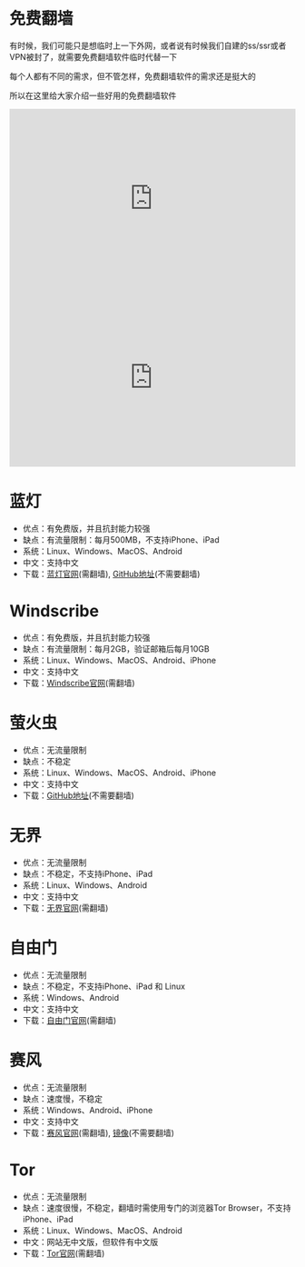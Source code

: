 # 免费翻墙

有时候，我们可能只是想临时上一下外网，或者说有时候我们自建的ss/ssr或者VPN被封了，就需要免费翻墙软件临时代替一下

每个人都有不同的需求，但不管怎样，免费翻墙软件的需求还是挺大的

所以在这里给大家介绍一些好用的免费翻墙软件

<iframe width="100%" height="315" src="https://www.youtube.com/embed/jJycMNEF4Ec" frameborder="0" gesture="media" allow="encrypted-media" allowfullscreen></iframe>

<iframe width="100%" height="315" src="https://www.youtube.com/embed/qrYC5nS7gZw" frameborder="0" gesture="media" allow="encrypted-media" allowfullscreen></iframe>

# 蓝灯
* 优点：有免费版，并且抗封能力较强
* 缺点：有流量限制：每月500MB，不支持iPhone、iPad
* 系统：Linux、Windows、MacOS、Android
* 中文：支持中文
* 下载：[蓝灯官网](https://getlantern.org '蓝灯官网')(需翻墙), [GitHub地址](https://github.com/getlantern/forum/issues/833 'GitHub地址')(不需要翻墙)

# Windscribe
* 优点：有免费版，并且抗封能力较强
* 缺点：有流量限制：每月2GB，验证邮箱后每月10GB
* 系统：Linux、Windows、MacOS、Android、iPhone
* 中文：支持中文
* 下载：[Windscribe官网](https://windscribe.com/?affid=6axgjrcs 'Windscribe官网')(需翻墙)

# 萤火虫
* 优点：无流量限制
* 缺点：不稳定
* 系统：Linux、Windows、MacOS、Android、iPhone
* 中文：支持中文
* 下载：[GitHub地址](https://github.com/yinghuocho/firefly-proxy 'GitHub地址')(不需要翻墙)

# 无界
* 优点：无流量限制
* 缺点：不稳定，不支持iPhone、iPad
* 系统：Linux、Windows、Android
* 中文：支持中文
* 下载：[无界官网](http://www.wujieliulan.com/download.htm '无界官网')(需翻墙)

# 自由门
* 优点：无流量限制
* 缺点：不稳定，不支持iPhone、iPad 和 Linux
* 系统：Windows、Android
* 中文：支持中文
* 下载：[自由门官网](http://dongtaiwang.com/loc/download.php '自由门官网')(需翻墙)

# 赛风
* 优点：无流量限制
* 缺点：速度慢，不稳定
* 系统：Windows、Android、iPhone
* 中文：支持中文
* 下载：[赛风官网](https://psiphon.ca/zh/download.html '赛风官网')(需翻墙), [镜像](https://s3.amazonaws.com/0ozb-6kaj-r0p8/zh/download.html '镜像')(不需要翻墙)

# Tor
* 优点：无流量限制
* 缺点：速度很慢，不稳定，翻墙时需使用专门的浏览器Tor Browser，不支持iPhone、iPad
* 系统：Linux、Windows、MacOS、Android
* 中文：网站无中文版，但软件有中文版
* 下载：[Tor官网](https://www.torproject.org 'Tor官网')(需翻墙)